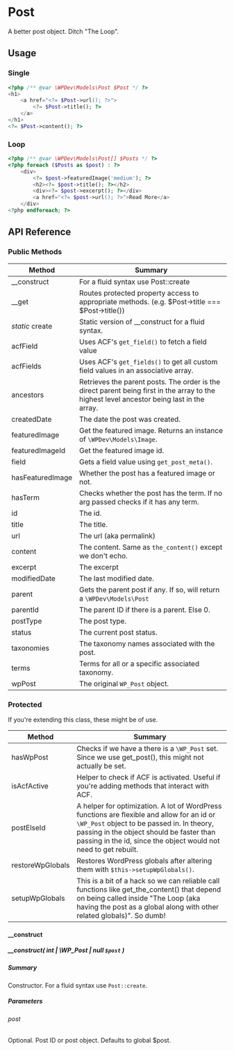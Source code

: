 # Post
A better post object. Ditch "The Loop".

## Usage
### Single
```PHP
<?php /** @var \WPDev\Models\Post $Post */ ?>
<h1>
	<a href="<?= $Post->url(); ?>">
		<?= $Post->title(); ?>
	</a>
</h1>
<?= $Post->content(); ?>
```

### Loop
```php
<?php /** @var \WPDev\Models\Post[] $Posts */ ?>
<?php foreach ($Posts as $post) : ?>
	<div>
		<?= $post->featuredImage('medium'); ?>
		<h2><?= $post->title(); ?></h2>
		<div><?= $post->excerpt(); ?></div>
		<a href="<?= $post->url(); ?>">Read More</a>
	</div>
<?php endforeach; ?>
```

## API Reference
### Public Methods
| Method | Summary |
| --- | --- |
| __construct | For a fluid syntax use Post::create |
| __get | Routes protected property access to appropriate methods. (e.g. $Post->title === $Post->title()) |
| *static* create | Static version of __construct for a fluid syntax. |
| acfField | Uses ACF's `get_field()` to fetch a field value |
| acfFields | Uses ACF's `get_fields()` to get all custom field values in an associative array.|
| ancestors | Retrieves the parent posts. The order is the direct parent being first in the array to the highest level ancestor being last in the array. |
| createdDate | The date the post was created. |
| featuredImage | Get the featured image. Returns an instance of `\WPDev\Models\Image`. |
| featuredImageId | Get the featured image id. |
| field | Gets a field value using `get_post_meta()`. |
| hasFeaturedImage | Whether the post has a featured image or not. |
| hasTerm | Checks whether the post has the term. If no arg passed checks if it has any term. |
| id | The id. |
| title | The title. |
| url | The url (aka permalink) |
| content | The content. Same as `the_content()` except we don't echo. |
| excerpt | The excerpt |
| modifiedDate | The last modified date. |
| parent | Gets the parent post if any. If so, will return a `\WPDev\Models\Post` |
| parentId | The parent ID if there is a parent. Else 0. |
| postType | The post type. |
| status | The current post status. |
| taxonomies | The taxonomy names associated with the post. |
| terms | Terms for all or a specific associated taxonomy. |
| wpPost | The original `WP_Post` object. |

### Protected
If you're extending this class, these might be of use. 

| Method | Summary |
| --- | --- |
| hasWpPost | Checks if we have a there is a `\WP_Post` set. Since we use get_post(), this might not actually be set. |
| isAcfActive | Helper to check if ACF is activated. Useful if you're adding methods that interact with ACF. |
| postElseId | A helper for optimization. A lot of WordPress functions are flexible and allow for an id or `\WP_Post` object to be passed in. In theory, passing in the object should be faster than passing in the id, since the object would not need to get rebuilt. |
| restoreWpGlobals | Restores WordPress globals after altering them with `$this->setupWpGlobals()`. |
| setupWpGlobals | This is a bit of a hack so we can reliable call functions like get_the_content() that depend on being called inside "The Loop (aka having the post as a global along with other related globals)". So dumb! |

#### __construct
##### __construct( int | \WP_Post | null `$post` )

##### Summary
Constructor. For a fluid syntax use `Post::create`.

##### Parameters
###### post
Optional. Post ID or post object. Defaults to global $post.


